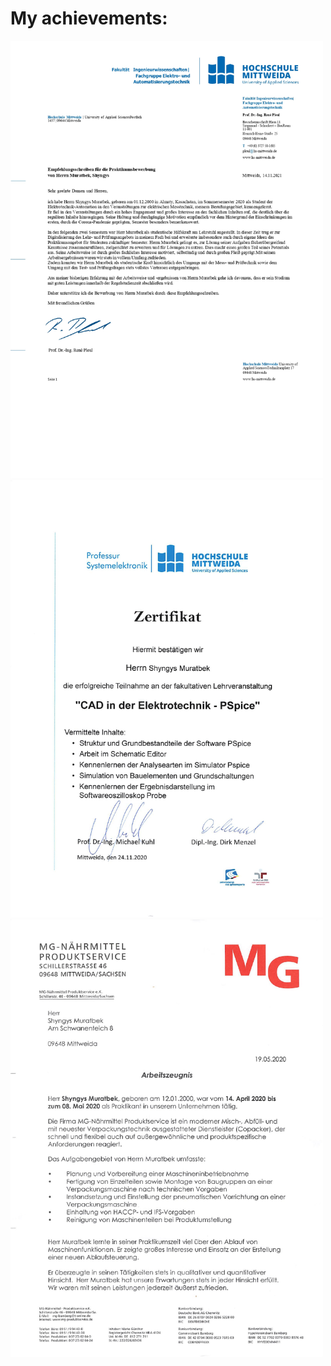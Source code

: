 # My achievements:
<img src="Empfehlungsschreiben_Shyngys_Muratbek_Praktikum_page-0001.jpg" width="500" height="700"> <img src="https://github.com/ShyngysM/my_achievements/blob/main/CAD_PSpice_Zertifikat_page-0001.jpg" width="500" height="700">
<img src="https://github.com/ShyngysM/my_achievements/blob/main/MG_Arbeitszeugnis_page-0001.jpg" width="500" height="700">
